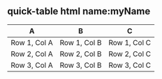 
quick-table
html
name:myName
---
<div class="@:name:myName:@-wrapper">
    <table class="@:name:myName:@-table">
        <thead>
            <tr>
                <th>A</th>
                <th>B</th>
                <th>C</th>
            </tr>
        </thead>
        <tbody>
            <tr>
                <td>Row 1, Col A</td>
                <td>Row 1, Col B</td>
                <td>Row 1, Col C</td>
            </tr>
            <tr>
                <td>Row 2, Col A</td>
                <td>Row 2, Col B</td>
                <td>Row 2, Col C</td>
            </tr>
            <tr>
                <td>Row 3, Col A</td>
                <td>Row 3, Col B</td>
                <td>Row 3, Col C</td>
            </tr>
        </tbody>
    </table>
</div>